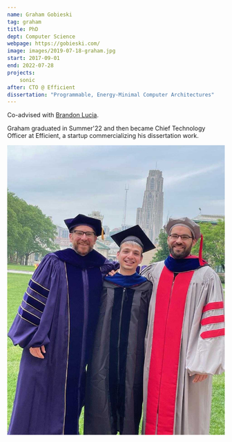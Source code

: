 ```yaml
---
name: Graham Gobieski
tag: graham
title: PhD
dept: Computer Science
webpage: https://gobieski.com/
image: images/2019-07-18-graham.jpg
start: 2017-09-01
end: 2022-07-28
projects:
    sonic
after: CTO @ Efficient
dissertation: "Programmable, Energy-Minimal Computer Architectures"
---
```


Co-advised with [Brandon Lucia](https://brandonlucia.com).

Graham graduated in Summer'22 and then became Chief Technology Officer at Efficient, a startup commercializing his dissertation work.

![Graham's PhD reception](../images/2023-05-12-graham-hooding-group.jpg)
